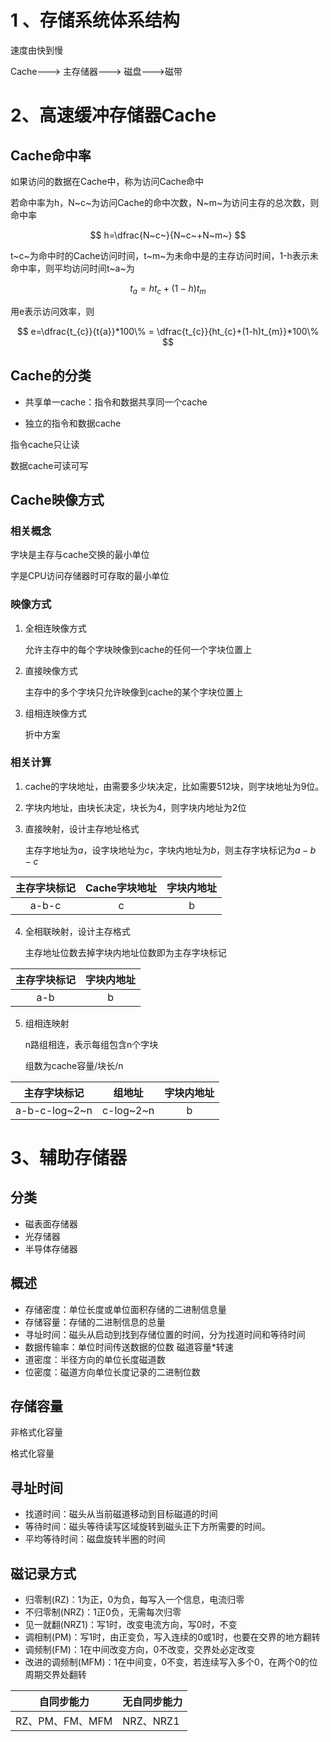 # 







#  1 、存储系统体系结构

速度由快到慢

Cache---> 主存储器---> 磁盘--->磁带

# 2、高速缓冲存储器Cache

## Cache命中率

如果访问的数据在Cache中，称为访问Cache命中

若命中率为h，N~c~为访问Cache的命中次数，N~m~为访问主存的总次数，则命中率

$$ h=\dfrac{N~c~}{N~c~+N~m~} $$

t~c~为命中时的Cache访问时间，t~m~为未命中是的主存访问时间，1-h表示未命中率，则平均访问时间t~a~为

$$ t_{a}=ht_{c}+(1-h)t_{m} $$

用e表示访问效率，则

$$ e=\dfrac{t_{c}}{t{a}}*100\% = \dfrac{t_{c}}{ht_{c}+(1-h)t_{m}}*100\% $$

## Cache的分类

* 共享单一cache：指令和数据共享同一个cache

* 独立的指令和数据cache

指令cache只让读

数据cache可读可写

## Cache映像方式

### 相关概念

字块是主存与cache交换的最小单位

字是CPU访问存储器时可存取的最小单位

### 映像方式

1. 全相连映像方式

   允许主存中的每个字块映像到cache的任何一个字块位置上

2. 直接映像方式

   主存中的多个字块只允许映像到cache的某个字块位置上

3. 组相连映像方式

   折中方案

### 相关计算

1. cache的字块地址，由需要多少块决定，比如需要512块，则字块地址为9位。

2. 字块内地址，由块长决定，块长为4，则字块内地址为2位

3. 直接映射，设计主存地址格式

   主存字地址为$a$，设字块地址为$c$，字块内地址为$b$，则主存字块标记为$a-b-c$

主存字块标记|Cache字块地址|字块内地址
:-:|:-:|:-:
a-b-c|c|b

4. 全相联映射，设计主存格式

   主存地址位数去掉字块内地址位数即为主存字块标记

主存字块标记|字块内地址
:-:|:-:
a-b|b

5. 组相连映射

   n路组相连，表示每组包含n个字块

   组数为cache容量/块长/n

主存字块标记|组地址|字块内地址
:-:|:-:|:-:
a-b-c-log~2~n|c-log~2~n|b

# 3、辅助存储器

## 分类

* 磁表面存储器
* 光存储器
* 半导体存储器

## 概述

* 存储密度：单位长度或单位面积存储的二进制信息量
* 存储容量：存储的二进制信息的总量
* 寻址时间：磁头从启动到找到存储位置的时间，分为找道时间和等待时间
* 数据传输率：单位时间传送数据的位数 磁道容量*转速
* 道密度：半径方向的单位长度磁道数
* 位密度：磁道方向单位长度记录的二进制位数

## 存储容量

非格式化容量

格式化容量

## 寻址时间

* 找道时间：磁头从当前磁道移动到目标磁道的时间
* 等待时间：磁头等待读写区域旋转到磁头正下方所需要的时间。
* 平均等待时间：磁盘旋转半圈的时间

## 磁记录方式

* 归零制(RZ)：1为正，0为负，每写入一个信息，电流归零
* 不归零制(NRZ)：1正0负，无需每次归零
* 见一就翻(NRZ1)：写1时，改变电流方向，写0时，不变
* 调相制(PM)：写1时，由正变负，写入连续的0或1时，也要在交界的地方翻转
* 调频制(FM)：1在中间改变方向，0不改变，交界处必定改变
* 改进的调频制(MFM)：1在中间变，0不变，若连续写入多个0，在两个0的位周期交界处翻转

自同步能力|无自同步能力
-|-
RZ、PM、FM、MFM|NRZ、NRZ1



